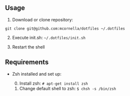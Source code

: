 ## Usage

1. Download or clone repository:
```
git clone git@github.com:mcornella/dotfiles ~/.dotfiles
```
2. Execute init.sh: `~/.dotfiles/init.sh`

3. Restart the shell


## Requirements

- Zsh installed and set up:

  0. Install zsh: `# apt-get install zsh`
  1. Change default shell to zsh: `$ chsh -s /bin/zsh`



